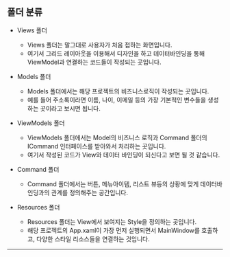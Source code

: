 ## 폴더 분류

- Views 폴더
  - Views 폴더는 말그대로 사용자가 처음 접하는 화면입니다.
  - 여기서 그리드 레이아웃을 이용해서 디자인을 하고 데이터바인딩을 통해 ViewModel과 연결하는 코드들이 작성되는 곳입니다.

- Models 폴더
  - Models 폴더에서는 해당 프로젝트의 비즈니스로직이 작성되는 곳입니다.
  - 예를 들어 주소록이라면 이름, 나이, 이메일 등의 가장 기본적인 변수들을 생성하는 곳이라고 보시면 됩니다.

- ViewModels 폴더
  - ViewModels 폴더에서는 Model의 비즈니스 로직과 Command 폴더의 ICommand 인터페이스를 받아와서 처리하는 곳입니다.
  - 여기서 작성된 코드가 View와 데이터 바인딩이 되신다고 보면 될 것 같습니다.

- Command 폴더
  - Command 폴더에서는 버튼, 메뉴아이템, 리스트 뷰등의 상황에 맞게 데이터바인딩과의 관계를 정의해주는 공간입니다.

- Resources 폴더
  - Resources 폴더는 View에서 보여지는 Style을 정의하는 곳입니다.
  - 해당 프로젝트의 App.xaml이 가장 먼저 실행되면서 MainWindow를 호출하고, 다양한 스타일 리소스들을 연결하는 것입니다.

---

